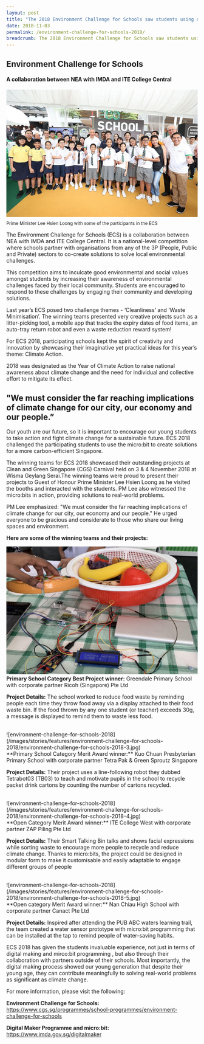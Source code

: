 ```yaml
---
layout: post
title: "The 2018 Environment Challenge for Schools saw students using digital making technology to solve climate problems of today"
date: 2018-11-03
permalink: /environment-challenge-for-schools-2018/
breadcrumb: The 2018 Environment Challenge for Schools saw students using digital making technology to solve climate problems of today
---
```


## Environment Challenge for Schools
#### A collaboration between NEA with IMDA and ITE College Central

![environment-challenge-for-schools-2018](/images/stories/features/environment-challenge-for-schools-2018/environment-challenge-for-schools-2018-1.jpg)
<sub>Prime Minister Lee Hsien Loong with some of the participants in the ECS</sub>

The Environment Challenge for Schools (ECS) is a collaboration between NEA with IMDA and ITE College Central. It is a national-level competition where schools partner with organisations from any of the 3P (People, Public and Private) sectors to co-create solutions to solve local environmental challenges.

 

This competition aims to inculcate good environmental and social values amongst students by increasing their awareness of environmental challenges faced by their local community.  Students are encouraged to respond to these challenges by engaging their community and developing solutions.

 

Last year’s ECS posed two challenge themes - ‘Cleanliness’ and ‘Waste Minimisation’. The winning teams presented very creative projects such as a litter-picking tool, a mobile app that tracks the expiry dates of food items, an auto-tray return robot and even a waste reduction reward system!

 

For ECS 2018, participating schools kept the spirit of creativity and innovation by showcasing their imaginative yet practical ideas for this year’s theme: Climate Action.

 

2018 was designated as the Year of Climate Action to raise national awareness about climate change and the need for individual and collective effort to mitigate its effect.

 
## "We must consider the far reaching implications of climate change for our city, our economy and our people.”
Our youth are our future, so it is important to encourage our young students to take action and fight climate change for a sustainable future. ECS 2018 challenged the participating students to use the micro:bit to create solutions for a more carbon-efficient Singapore.

 

The winning teams for ECS 2018 showcased their outstanding projects at Clean and Green Singapore (CGS) Carnival held on 3 & 4 November 2018 at Wisma Geylang Serai.The winning teams were proud to present their projects to Guest of Honour Prime Minister Lee Hsien Loong as he visited the booths and interacted with the students. PM Lee also witnessed the micro:bits in action, providing solutions to real-world problems.

 

PM Lee emphasized: "We must consider the far reaching implications of climate change for our city, our economy and our people." He urged everyone to be gracious and considerate to those who share our living spaces and environment.



**Here are some of the winning teams and their projects:**

![environment-challenge-for-schools-2018](/images/stories/features/environment-challenge-for-schools-2018/environment-challenge-for-schools-2018-2.jpg)<br>
**Primary School Category Best Project winner:** Greendale Primary School with corporate partner Ricoh (Singapore) Pte Ltd        

**Project Details:** The school worked to reduce food waste by reminding people each time they throw food away via a display attached to their food waste bin. If the food thrown by any one student (or teacher) exceeds 30g, a message is displayed to remind them to waste less food.

<br>
![environment-challenge-for-schools-2018](/images/stories/features/environment-challenge-for-schools-2018/environment-challenge-for-schools-2018-3.jpg)<br>
**Primary School Category Merit Award winner:** Kuo Chuan Presbyterian Primary School with corporate partner Tetra Pak & Green Sproutz Singapore                                 

**Project Details:** Their project uses a line-following robot they dubbed Tetrabot03 (TB03) to teach and motivate pupils in the school to recycle packet drink cartons by counting the number of cartons recycled.

<br>
![environment-challenge-for-schools-2018](/images/stories/features/environment-challenge-for-schools-2018/environment-challenge-for-schools-2018-4.jpg)<br>
**Open Category Merit Award winner:** ITE College West with corporate partner ZAP Piling Pte Ltd    

**Project Details:** Their Smart Talking Bin talks and shows facial expressions while sorting waste to encourage more people to recycle and reduce climate change. Thanks to micro:bits, the project could be designed in modular form to make it customisable and easily adaptable to engage different groups of people

<br>
![environment-challenge-for-schools-2018](/images/stories/features/environment-challenge-for-schools-2018/environment-challenge-for-schools-2018-5.jpg)<br>
**Open category Merit Award winner:** Nan Chiau High School with corporate partner Canact Pte Ltd    

**Project Details:** Inspired after attending the PUB ABC waters learning trail, the team created a water sensor prototype with micro:bit programming that can be installed at the tap to remind people of water-saving habits.



ECS 2018 has given the students invaluable experience, not just in terms of digital making and mirco:bit programming , but also through their collaboration with partners outside of their schools. Most importantly, the digital making process showed our young generation that despite their young age, they can contribute meaningfully to solving real-world problems as significant as climate change.

 

For more information, please visit the following:

 

**Environment Challenge for Schools:**<br>
https://www.cgs.sg/programmes/school-programmes/environment-challenge-for-schools

 

**Digital Maker Programme and micro:bit:**<br> 
https://www.imda.gov.sg/digitalmaker
